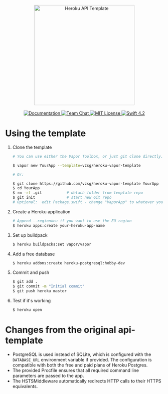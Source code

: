 <p align="center">
    <img src="https://user-images.githubusercontent.com/1342803/36623515-7293b4ec-18d3-11e8-85ab-4e2f8fb38fbd.png" width="320" alt="Heroku API Template">
    <br>
    <br>
    <a href="http://docs.vapor.codes/3.0/">
        <img src="http://img.shields.io/badge/read_the-docs-2196f3.svg" alt="Documentation">
    </a>
    <a href="https://discord.gg/vapor">
        <img src="https://img.shields.io/discord/431917998102675485.svg" alt="Team Chat">
    </a>
    <a href="LICENSE">
        <img src="http://img.shields.io/badge/license-MIT-brightgreen.svg" alt="MIT License">
    </a>
    <a href="https://swift.org">
        <img src="http://img.shields.io/badge/swift-4.2-brightgreen.svg" alt="Swift 4.2">
    </a>
</p>

# Using the template

1. Clone the template
    
    ```bash
    # You can use either the Vapor Toolbox, or just git clone directly.

    $ vapor new YourApp --template=vzsg/heroku-vapor-template
    
    # Or:
    
    $ git clone https://github.com/vzsg/heroku-vapor-template YourApp
    $ cd YourApp
    $ rm -rf .git           # detach folder from template repo
    $ git init              # start new Git repo
    # Optional:  edit Package.swift - change "VaporApp" to whatever you like
    ```
    
1. Create a Heroku application

    ```bash
    # Append --region=eu if you want to use the EU region
    $ heroku apps:create your-heroku-app-name
    ```

1. Set up buildpack

    ```bash
    $ heroku buildpacks:set vapor/vapor
    ```
    
1. Add a free database

    ```bash
    $ heroku addons:create heroku-postgresql:hobby-dev
    ```
    
1. Commit and push

    ```bash
    $ git add .
    $ git commit -m "Initial commit"
    $ git push heroku master

1. Test if it's working

    ```bash
    $ heroku open
    ```
    
# Changes from the original api-template

- PostgreSQL is used instead of SQLite, which is configured with the `DATABASE_URL` environment variable if provided. The configuration is compatible with both the free and paid plans of Heroku Postgres.
- The provided Procfile ensures that all required command line parameters are passed to the app.
- The HSTSMiddleware automatically redirects HTTP calls to their HTTPS equivalents.
